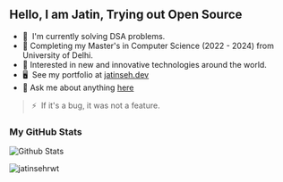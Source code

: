 <!-- <a href="https://jatinseh.dev"><img alt="Hello, I'm Jatin. I do full-stack development and open source!" src="./github-header-image.png" /></a> -->

## Hello, I am Jatin, Trying out Open Source 
-  🧠  I'm currently solving DSA problems.
-  📕  Completing my Master's in Computer Science (2022 - 2024) from University of Delhi.
-  💬  Interested in new and innovative technologies around the world.
-  🖥️  See my portfolio at [jatinseh.dev](http://jatinseh.dev)
-  💬 Ask me about anything [here](https://github.com/jatinsehrwt/jatinsehrwt/discussions/categories/general)


>  ⚡   If it's a bug, it was not a feature. 

### My GitHub Stats
<img src="https://github-readme-stats.vercel.app/api?username=jatinsehrwt&show_icons=true&theme=dracula" alt="Github Stats" />

<!-- [![Jatin's GitHub stats](https://github-readme-stats.vercel.app/api?username=jatinseh&show_icons=true&theme=dracula)](https://github.com/jatinseh/goomba)  [![Top Languages](https://github-readme-stats.vercel.app/api/top-langs/?username=jatinseh&layout=compact&theme=dracula)](https://github.com/jatinseh/goomba)  
 -->
 
<p align="left"> <img src="https://komarev.com/ghpvc/?username=jatinsehrwt&label=Profile%20views&color=0e75b6&style=flat" alt="jatinsehrwt" /> </p>

 
<!--
**jatinseh/jatinseh** is a ✨ _special_ ✨ repository because its `README.md` (this file) appears on your GitHub profile.

Here are some ideas to get you started:

- 🔭 I’m currently working on ...
- 🌱 I’m currently learning ...
- 👯 I’m looking to collaborate on ...
- 🤔 I’m looking for help with ...
- 💬 Ask me about ...
- 📫 How to reach me: ...
- 😄 Pronouns: ...
- ⚡ Fun fact: ...
-->
